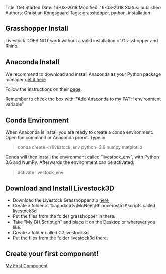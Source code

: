 Title: Get Started
Date: 16-03-2018
Modified: 16-03-2018
Status: published
Authors: Christian Kongsgaard                                                                                                                                                                                                                                                                                                                                                                                                                                                                                                     
Tags: grasshopper, python, installation 

## Grasshopper Install
Livestock DOES NOT work without a valid installation of Grasshopper and Rhino.

## Anaconda Install
We recommend to download and install Anaconda as your Python package manager
[get it here](https://www.anaconda.com/download/)

Follow the instructions on their [page](https://docs.anaconda.com/anaconda/install/windows).

Remember to check the box with: "Add Anaconda to my PATH environment variable"

## Conda Environment
When Anaconda is install you are ready to create a conda environment. 
Open the command or Anaconda promt. Type in:

> conda create -n livestock_env python=3.6 numpy matplotlib

Conda will then install the environment called “livestock_env”, with Python 3.6 and NumPy. 
Afterwards the environment can be activated:

> activate livestock_env

## Download and Install Livestock3D

* Download the Livestock Grasshopper zip [here](https://github.com/livestock3d/livestock_grasshopper/archive/master.zip)
* Create a folder at %appdata%\McNeel\Rhinoceros\5.0\scripts called livestock3d
* Put the files from the folder grasshopper in there. 
* Take "My GH Script.gh" and place it on the Desktop or wherever you like. 
* Create a folder called C:\livestock3d
* Put the files from the folder livestock3d there.

## Create your first component!
[My First Component]({filename}/posts/first_component.md)